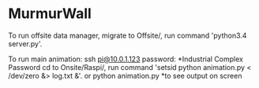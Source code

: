 # MurmurWall

To run offsite data manager, migrate to Offsite/, run command 'python3.4 server.py'.

To run main animation: 
ssh pi@10.0.1.123
password: *Industrial Complex Password
cd to Onsite/Raspi/, run command 'setsid python animation.py < /dev/zero &> log.txt &'.
or
python animation.py *to see output on screen